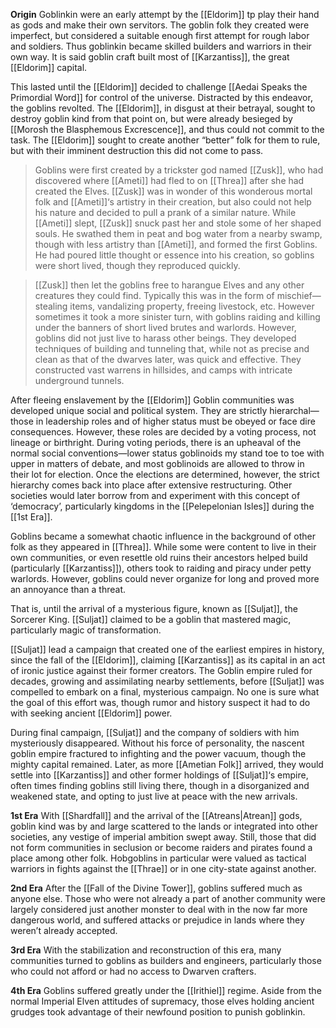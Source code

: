 **Origin**
Goblinkin were an early attempt by the [[Eldorim]] tp play their hand as gods and make their own servitors. The goblin folk they created were imperfect, but considered a suitable enough first attempt for rough labor and soldiers. Thus goblinkin became skilled builders and warriors in their own way. It is said goblin craft built most of [[Karzantiss]], the great [[Eldorim]] capital.

This lasted until the [[Eldorim]] decided to challenge [[Aedai Speaks the Primordial Word]] for control of the universe. Distracted by this endeavor, the goblins revolted. The [[Eldorim]], in disgust at their betrayal, sought to destroy goblin kind from that point on, but were already besieged by [[Morosh the Blasphemous Excrescence]], and thus could not commit to the task. The [[Eldorim]] sought to create  another “better” folk for them to rule, but with their imminent destruction this did not come to pass.

>Goblins were first created by a trickster god named [[Zusk]], who had discovered where [[Ameti]] had fled to on [[Threa]] after she had created the Elves. [[Zusk]] was in wonder of this wonderous mortal folk and [[Ameti]]‘s artistry in their creation, but also could not help his nature and decided to pull a prank of a similar nature. While [[Ameti]] slept, [[Zusk]] snuck past her and stole some of her shaped souls. He swathed them in peat and bog water from a nearby swamp, though with less artistry than [[Ameti]], and formed the first Goblins. He had poured little thought or essence into his creation, so goblins were short lived, though they reproduced quickly. 

>[[Zusk]] then let the goblins free to harangue Elves and any other creatures they could find. Typically this was in the form of mischief—stealing items, vandalizing property, freeing livestock, etc. However sometimes it took a more sinister turn, with goblins raiding and killing under the banners of short lived brutes and warlords. However, goblins did not just live to harass other beings. They developed techniques of building and tunneling that, while not as precise and clean as that of the dwarves later, was quick and effective. They constructed vast warrens in hillsides, and camps with intricate underground tunnels.

After fleeing enslavement by the [[Eldorim]] Goblin communities was developed unique social and political system. They are strictly hierarchal—those in leadership roles and of higher status must be obeyed or face dire consequences. However, these roles are decided by a voting process, not lineage or birthright. During voting periods, there is an upheaval of the normal social conventions—lower status goblinoids my stand toe to toe with upper in matters of debate, and most goblinoids are allowed to throw in their lot for election. Once the elections are determined, however, the strict hierarchy comes back into place after extensive restructuring. Other societies would later borrow from and experiment with this concept of ‘democracy’, particularly kingdoms in the [[Pelepelonian Isles]] during the [[1st Era]].

Goblins became a somewhat chaotic influence in the background of other folk as they appeared in [[Threa]]. While some were content to live in their own communities, or even resettle old ruins their ancestors helped build (particularly [[Karzantiss]]), others took to raiding and piracy under petty warlords. However, goblins could never organize for long and proved more an annoyance than a threat. 

That is, until the arrival of a mysterious figure, known as [[Suljat]], the Sorcerer King. [[Suljat]] claimed to be a goblin that mastered magic, particularly magic of transformation. 

[[Suljat]] lead a campaign that created one of the earliest empires in history, since the fall of the [[Eldorim]], claiming [[Karzantiss]] as its capital in an act of ironic justice against their former creators. The Goblin empire ruled for decades, growing and assimilating nearby settlements, before [[Suljat]] was compelled to embark on a final, mysterious campaign. No one is sure what the goal of this effort was, though rumor and history suspect it had to do with seeking ancient [[Eldorim]] power. 

During final campaign, [[Suljat]] and the company of soldiers with him mysteriously disappeared. Without his force of personality, the nascent goblin empire fractured to infighting and the power vacuum, though the mighty capital remained. Later, as more [[Ametian Folk]] arrived, they would settle into [[Karzantiss]] and other former holdings of [[Suljat]]‘s empire, often times finding goblins still living there, though in a disorganized and weakened state, and opting to just live at peace with the new arrivals. 

**1st Era**
With [[Shardfall]] and the arrival of the [[Atreans|Atrean]] gods, goblin kind was by and large scattered to the lands or integrated into other societies, any vestige of imperial ambition swept away. Still, those that did not form communities in seclusion or become raiders and pirates found a place among other folk. Hobgoblins in particular were valued as tactical warriors in fights against the [[Thrae]] or in one city-state against another. 

**2nd Era**
After the [[Fall of the Divine Tower]], goblins suffered much as anyone else. Those who were not already a part of another community were largely considered just another monster to deal with in the now far more dangerous world, and suffered attacks or prejudice in lands where they weren’t already accepted.

**3rd Era**
With the stabilization and reconstruction of this era, many communities turned to goblins as builders and engineers, particularly those who could not afford or had no access to Dwarven crafters.

**4th Era**
Goblins suffered greatly under the [[Irithiel]] regime. Aside from the normal Imperial Elven attitudes of supremacy, those elves holding ancient grudges took advantage of their newfound position to punish goblinkin. 